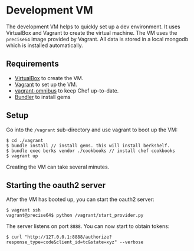 Development VM
==============

The development VM helps to quickly set up a dev environment.
It uses VirtualBox and Vagrant to create the virtual machine.
The VM uses the ``precise64`` image provided by Vagrant.
All data is stored in a local mongodb which is installed automatically.

Requirements
------------

- [VirtualBox](https://www.virtualbox.org/wiki/Downloads) to create the VM.
- [Vagrant](http://downloads.vagrantup.com/) to set up the VM.
- [vagrant-omnibus](https://github.com/schisamo/vagrant-omnibus) to keep Chef up-to-date.
- [Bundler](http://bundler.io/) to install gems

Setup
-----

Go into the ``/vagrant`` sub-directory and use vagrant to boot up the VM:

    $ cd ./vagrant
    $ bundle install // install gems. this will install berkshelf.
    $ bundle exec berks vendor ./cookbooks // install chef cookbooks
    $ vagrant up

Creating the VM can take several minutes.

Starting the oauth2 server
------------------------

After the VM has booted up, you can start the oauth2 server:

    $ vagrant ssh
    vagrant@precise64$ python /vagrant/start_provider.py

The server listens on port ``8888``.
You can now start to obtain tokens:

    $ curl "http://127.0.0.1:8888/authorize?response_type=code&client_id=tc&state=xyz" --verbose
